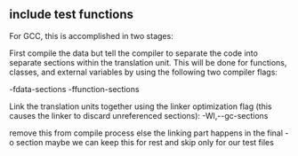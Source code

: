 ## include test functions
For GCC, this is accomplished in two stages:

First compile the data but tell the compiler to separate the code into separate sections within the translation unit. This will be done for functions, classes, and external variables by using the following two compiler flags:

-fdata-sections -ffunction-sections


Link the translation units together using the linker optimization flag (this causes the linker to discard unreferenced sections):
-Wl,--gc-sections

remove this from compile process
else
the linking part happens in the final -o section
maybe we can keep this for rest and skip only for our test files
